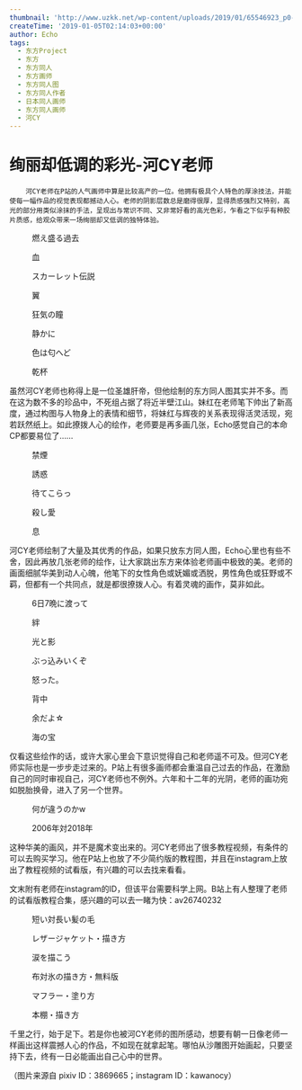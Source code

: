 ```yaml
---
thumbnail: 'http://www.uzkk.net/wp-content/uploads/2019/01/65546923_p0-825x510.jpg'
createTime: '2019-01-05T02:14:03+00:00'
author: Echo
tags:
  - 东方Project
  - 东方
  - 东方同人
  - 东方画师
  - 东方同人图
  - 东方同人作者
  - 日本同人画师
  - 东方同人画师
  - 河CY
---
```


# 绚丽却低调的彩光-河CY老师

		河CY老师在P站的人气画师中算是比较高产的一位。他拥有极具个人特色的厚涂技法，并能使每一幅作品的视觉表现都撼动人心。老师的阴影层数总是磨得很厚，显得质感强烈又特别，高光的部分用类似涂抹的手法，呈现出与常识不同、又非常好看的高光色彩，乍看之下似乎有种胶片质感，给观众带来一场绚丽却又低调的独特体验。

<figure>
  <img src="http://www.uzkk.net/wp-content/uploads/2019/01/63992392_p0.jpg" alt=""/>
  <figcaption>燃え盛る過去</figcaption>
</figure>

<figure>
  <img src="http://www.uzkk.net/wp-content/uploads/2019/01/65115792_p0.jpg" alt=""/>
  <figcaption>血</figcaption>
</figure>

<figure>
  <img src="http://www.uzkk.net/wp-content/uploads/2019/01/62928445_p0.jpg" alt=""/>
  <figcaption>スカーレット伝説</figcaption>
</figure>

<figure>
  <img src="http://www.uzkk.net/wp-content/uploads/2019/01/66207717_p0.jpg" alt=""/>
  <figcaption>翼</figcaption>
</figure>

<figure>
  <img src="http://www.uzkk.net/wp-content/uploads/2019/01/67844926_p0.jpg" alt=""/>
  <figcaption>狂気の瞳</figcaption>
</figure>

<figure>
  <img src="http://www.uzkk.net/wp-content/uploads/2019/01/67956348_p0.jpg" alt=""/>
  <figcaption>静かに</figcaption>
</figure>

<figure>
  <img src="http://www.uzkk.net/wp-content/uploads/2019/01/68208926_p0.jpg" alt=""/>
  <figcaption>色は匂へど</figcaption>
</figure>

<figure>
  <img src="http://www.uzkk.net/wp-content/uploads/2019/01/68087758_p0.jpg" alt=""/>
  <figcaption>乾杯</figcaption>
</figure>

虽然河CY老师也称得上是一位圣雄肝帝，但他绘制的东方同人图其实并不多。而在这为数不多的珍品中，不死组占据了将近半壁江山。妹红在老师笔下帅出了新高度，通过构图与人物身上的表情和细节，将妹红与辉夜的关系表现得活灵活现，宛若跃然纸上。如此撩拨人心的绘作，老师要是再多画几张，Echo感觉自己的本命CP都要易位了……

<figure>
  <img src="http://www.uzkk.net/wp-content/uploads/2019/01/65546923_p0.jpg" alt=""/>
  <figcaption>禁煙</figcaption>
</figure>

<figure>
  <img src="http://www.uzkk.net/wp-content/uploads/2019/01/67112187_p0.jpg" alt=""/>
  <figcaption>誘惑</figcaption>
</figure>

<figure>
  <img src="http://www.uzkk.net/wp-content/uploads/2019/01/64355497_p0.jpg" alt=""/>
  <figcaption>待てこらっ</figcaption>
</figure>

<figure>
  <img src="http://www.uzkk.net/wp-content/uploads/2019/01/64545485_p0.jpg" alt=""/>
  <figcaption>殺し愛</figcaption>
</figure>

<figure>
  <img src="http://www.uzkk.net/wp-content/uploads/2019/01/64833825_p0.jpg" alt=""/>
  <figcaption>息</figcaption>
</figure>

河CY老师绘制了大量及其优秀的作品，如果只放东方同人图，Echo心里也有些不舍，因此再放几张老师的绘作，让大家跳出东方来体验老师画中极致的美。老师的画面细腻华美到动人心魄，他笔下的女性角色或妩媚或洒脱，男性角色或狂野或不羁，但都有一个共同点，就是都很撩拨人心。有着灵魂的画作，莫非如此。

<figure>
  <img src="http://www.uzkk.net/wp-content/uploads/2019/01/67490123_p0.jpg" alt=""/>
  <figcaption>6日7晩に渡って</figcaption>
</figure>

<figure>
  <img src="http://www.uzkk.net/wp-content/uploads/2019/01/61471413_p0.jpg" alt=""/>
  <figcaption>絆</figcaption>
</figure>

<figure>
  <img src="http://www.uzkk.net/wp-content/uploads/2019/01/61954415_p0.jpg" alt=""/>
  <figcaption>光と影</figcaption>
</figure>

<figure>
  <img src="http://www.uzkk.net/wp-content/uploads/2019/01/65041741_p0.jpg" alt=""/>
  <figcaption>ぶっ込みいくぞ</figcaption>
</figure>

<figure>
  <img src="http://www.uzkk.net/wp-content/uploads/2019/01/68837472_p0.jpg" alt=""/>
  <figcaption>怒った。</figcaption>
</figure>

<figure>
  <img src="http://www.uzkk.net/wp-content/uploads/2019/01/65845182_p0.jpg" alt=""/>
  <figcaption>背中</figcaption>
</figure>

<figure>
  <img src="http://www.uzkk.net/wp-content/uploads/2019/01/64450274_p0.jpg" alt=""/>
  <figcaption>余だよ☆</figcaption>
</figure>

<figure>
  <img src="http://www.uzkk.net/wp-content/uploads/2019/01/60276090_p0.jpg" alt=""/>
  <figcaption>海の宝</figcaption>
</figure>

仅看这些绘作的话，或许大家心里会下意识觉得自己和老师遥不可及。但河CY老师实际也是一步步走过来的。P站上有很多画师都会重温自己过去的作品，在激励自己的同时审视自己，河CY老师也不例外。六年和十二年的光阴，老师的画功宛如脱胎换骨，进入了另一个世界。

<figure>
  <img src="http://www.uzkk.net/wp-content/uploads/2019/01/44393974_p0.jpg" alt=""/>
  <figcaption>何が違うのかw</figcaption>
</figure>

<figure>
  <img src="http://www.uzkk.net/wp-content/uploads/2019/01/71417720_p0.jpg" alt=""/>
  <figcaption>2006年対2018年</figcaption>
</figure>

这种华美的画风，并不是魔术变出来的。河CY老师出了很多教程视频，有条件的可以去购买学习。他在P站上也放了不少简约版的教程图，并且在instagram上放出了教程视频的试看版，有兴趣的可以去找来看看。

文末附有老师在instagram的ID，但该平台需要科学上网。B站上有人整理了老师的试看版教程合集，感兴趣的可以去一睹为快：av26740232

<figure>
  <img src="http://www.uzkk.net/wp-content/uploads/2019/01/59542094_p0.jpg" alt=""/>
  <figcaption>短い対長い髪の毛</figcaption>
</figure>

<figure>
  <img src="http://www.uzkk.net/wp-content/uploads/2019/01/64075804_p0.jpg" alt=""/>
  <figcaption>レザージャケット・描き方</figcaption>
</figure>

<figure>
  <img src="http://www.uzkk.net/wp-content/uploads/2019/01/60075282_p0.jpg" alt=""/>
  <figcaption>涙を描こう</figcaption>
</figure>

<figure>
  <img src="http://www.uzkk.net/wp-content/uploads/2019/01/62770982_p0.jpg" alt=""/>
  <figcaption>布対氷の描き方・無料版</figcaption>
</figure>

<figure>
  <img src="http://www.uzkk.net/wp-content/uploads/2019/01/66900308_p0.jpg" alt=""/>
  <figcaption>マフラー・塗り方</figcaption>
</figure>

<figure>
  <img src="http://www.uzkk.net/wp-content/uploads/2019/01/68332912_p0.jpg" alt=""/>
  <figcaption>本棚・描き方</figcaption>
</figure>

千里之行，始于足下。若是你也被河CY老师的图所感动，想要有朝一日像老师一样画出这样震撼人心的作品，不如现在就拿起笔。哪怕从沙雕图开始画起，只要坚持下去，终有一日必能画出自己心中的世界。

（图片来源自 pixiv ID：3869665；instagram ID：kawanocy）
